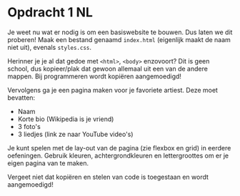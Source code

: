# Opdracht 1 NL

Je weet nu wat er nodig is om een basiswebsite te bouwen. Dus laten we dit proberen!
Maak een bestand genaamd `index.html` (eigenlijk maakt de naam niet uit), evenals `styles.css`.

Herinner je je al dat gedoe met `<html>`, `<body>` enzovoort? Dit is geen school, dus
kopieer/plak dat gewoon allemaal uit een van de andere mappen. Bij programmeren
wordt kopiëren aangemoedigd!

Vervolgens ga je een pagina maken voor je favoriete artiest. Deze moet bevatten:
* Naam
* Korte bio (Wikipedia is je vriend)
* 3 foto's
* 3 liedjes (link ze naar YouTube video's)

Je kunt spelen met de lay-out van de pagina (zie flexbox en grid) in eerdere
oefeningen. Gebruik kleuren, achtergrondkleuren en lettergroottes om er je eigen pagina van te maken.

Vergeet niet dat kopiëren en stelen van code is toegestaan en wordt aangemoedigd!
